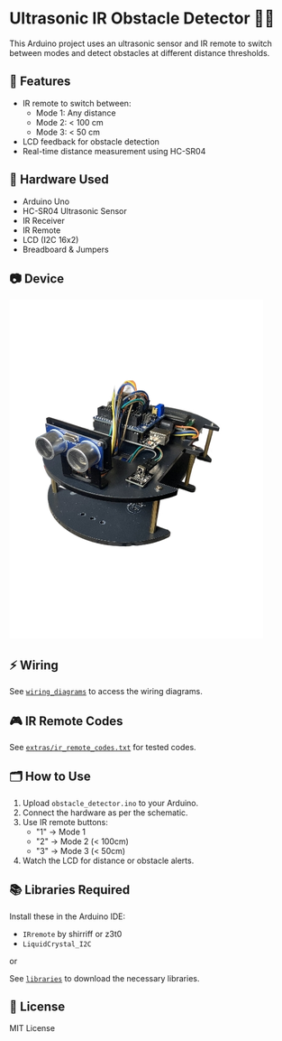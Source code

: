# Ultrasonic IR Obstacle Detector 🚧📡

This Arduino project uses an ultrasonic sensor and IR remote to switch between modes and detect obstacles at different distance thresholds.

## 🔧 Features
- IR remote to switch between:
  - Mode 1: Any distance
  - Mode 2: < 100 cm
  - Mode 3: < 50 cm
- LCD feedback for obstacle detection
- Real-time distance measurement using HC-SR04

## 🧰 Hardware Used
- Arduino Uno
- HC-SR04 Ultrasonic Sensor
- IR Receiver
- IR Remote
- LCD (I2C 16x2)
- Breadboard & Jumpers

## 📷 Device
![Device](images/device.jpg)

## ⚡ Wiring
See [`wiring_diagrams`](wiring_diagrams) to access the wiring diagrams.

## 🎮 IR Remote Codes
See [`extras/ir_remote_codes.txt`](extras/ir_remote_codes.txt) for tested codes.

## 🗂️ How to Use
1. Upload `obstacle_detector.ino` to your Arduino.
2. Connect the hardware as per the schematic.
3. Use IR remote buttons:
   - "1" → Mode 1
   - "2" → Mode 2 (< 100cm)
   - "3" → Mode 3 (< 50cm)
4. Watch the LCD for distance or obstacle alerts.

## 📚 Libraries Required
Install these in the Arduino IDE:
- `IRremote` by shirriff or z3t0
- `LiquidCrystal_I2C`

or

See [`libraries`](libraries) to download the necessary libraries.

## 📜 License
MIT License
